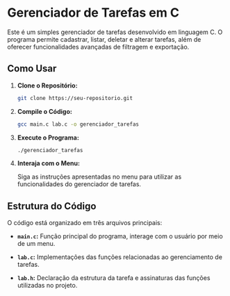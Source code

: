 # Gerenciador de Tarefas em C

Este é um simples gerenciador de tarefas desenvolvido em linguagem C. O programa permite cadastrar, listar, deletar e alterar tarefas, além de oferecer funcionalidades avançadas de filtragem e exportação.

## Como Usar

1. **Clone o Repositório:**

    ```bash
    git clone https://seu-repositorio.git
    ```

2. **Compile o Código:**

    ```bash
    gcc main.c lab.c -o gerenciador_tarefas
    ```

3. **Execute o Programa:**

    ```bash
    ./gerenciador_tarefas
    ```

4. **Interaja com o Menu:**

    Siga as instruções apresentadas no menu para utilizar as funcionalidades do gerenciador de tarefas.

## Estrutura do Código

O código está organizado em três arquivos principais:

- **`main.c`:** Função principal do programa, interage com o usuário por meio de um menu.

- **`lab.c`:** Implementações das funções relacionadas ao gerenciamento de tarefas.

- **`lab.h`:** Declaração da estrutura da tarefa e assinaturas das funções utilizadas no projeto.
